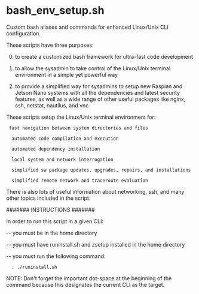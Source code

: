 # bash_env_setup.sh
Custom bash aliases and commands for enhanced Linux/Unix CLI configuration.

These scripts have three purposes:

0. to create a customized bash framework for ultra-fast code development


1. to allow the sysadmin to take control of the Linux/Unix terminal environment in a simple yet powerful way

2. to provide a simplified way for sysadmins to setup new Raspian and Jetson Nano systems with all the dependencies and latest security features, as well as a wide range of other useful packages like nginx, ssh, netstat, nautilus, and vnc

These scripts setup the Linux/Unix terminal environment for:

     fast navigation between system directories and files

      automated code compilation and execution

      automated dependency installation

      local system and network interrogation

      simplified sw package updates, upgrades, repairs, and installations

      simplified remote network and traceroute evaluation

There is also lots of useful information about networking, ssh, and many other topics included in the script.

####### INSTRUCTIONS #######

In order to run this script in a given CLI:

-- you must be in the home directory

-- you must have runinstall.sh and zsetup installed in the home directory

-- you must run the following command:

      . ./runinstall.sh

NOTE: Don't forget the important dot-space at the beginning of the command because this designates the current CLI as the target.
